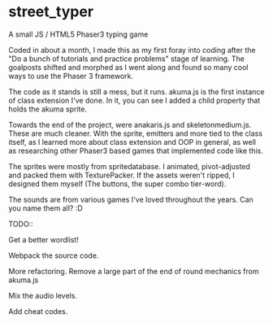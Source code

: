 # street_typer
A small JS / HTML5 Phaser3 typing game

Coded in about a month, I made this as my first foray into coding after the "Do a bunch of tutorials and practice problems" stage of learning. The goalposts shifted and morphed as I went along and found so many cool ways to use the Phaser 3 framework.

The code as it stands is still a mess, but it runs. akuma.js is the first instance of class extension I've done. In it, you can see I added a child property that holds the akuma sprite.

Towards the end of the project, were anakaris.js and skeletonmedium.js. These are much cleaner. With the sprite, emitters and more tied to the class itself, as I learned more about class extension and OOP in general, as well as researching other Phaser3 based games that implemented code like this.

The sprites were mostly from spritedatabase. I animated, pivot-adjusted and packed them with TexturePacker. If the assets weren't ripped, I designed them myself (The buttons, the super combo tier-word).

The sounds are from various games I've loved throughout the years. Can you name them all? :D

TODO::

Get a better wordlist!

Webpack the source code.

More refactoring. Remove a large part of the end of round mechanics from akuma.js

Mix the audio levels.

Add cheat codes.
